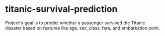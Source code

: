 # titanic-survival-prediction
Project's goal is to predict whether a passenger survived the Titanic disaster based on features like age, sex, class, fare, and embarkation point.
